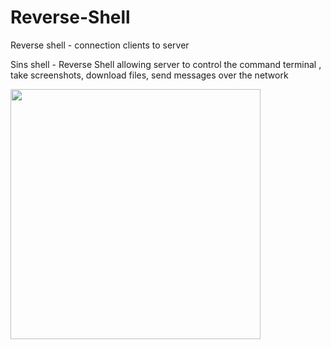 # Reverse-Shell
Reverse shell - connection clients to server


Sins shell - Reverse Shell allowing server to control the command terminal , take screenshots, download files, send messages over the network

<img src="" height=400>
